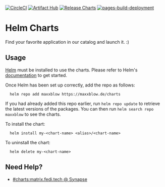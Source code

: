 [![CircleCI](https://circleci.com/gh/0hlov3/helm-charts/tree/main.svg?style=svg)](https://circleci.com/gh/0hlov3/helm-charts/tree/main)
[![Artifact Hub](https://img.shields.io/endpoint?url=https://artifacthub.io/badge/repository/maxxblow)](https://artifacthub.io/packages/search?repo=maxxblow)
[![Release Charts](https://github.com/Maxxblow/charts/actions/workflows/release.yml/badge.svg)](https://github.com/Maxxblow/charts/actions/workflows/release.yml)
[![pages-build-deployment](https://github.com/Maxxblow/charts/actions/workflows/pages/pages-build-deployment/badge.svg?branch=main)](https://github.com/Maxxblow/charts/actions/workflows/pages/pages-build-deployment)
# Helm Charts
Find your favorite application in our catalog and launch it. :)

## Usage

[Helm](https://helm.sh) must be installed to use the charts.  Please refer to
Helm's [documentation](https://helm.sh/docs) to get started.

Once Helm has been set up correctly, add the repo as follows:

```shell
  helm repo add maxxblow https://maxxblow.de/charts
```

If you had already added this repo earlier, run `helm repo update` to retrieve
the latest versions of the packages.  You can then run `helm search repo
maxxblow` to see the charts.

To install the <chart-name> chart:

```shell
  helm install my-<chart-name> <alias>/<chart-name>
```

To uninstall the chart:
```shell
  helm delete my-<chart-name>
```

## Need Help?
 - [#charts:matrix.fedi.tech @ Synapse](https://matrix.to/#/#charts:matrix.fedi.tech)